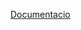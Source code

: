 

[Documentacio](https://docs.google.com/document/d/1IPT837BAmbymHw83TvDym6Y_nOcDMypDi55_mnZWA8g/edit?usp=sharing)
